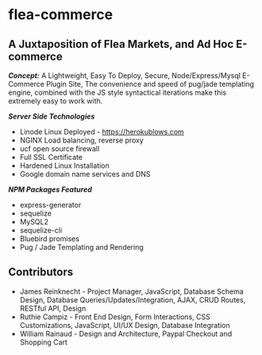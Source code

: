 # flea-commerce  
## A Juxtaposition of Flea Markets, and Ad Hoc E-commerce

_**Concept:**_ A Lightweight, Easy To Deploy, Secure, Node/Express/Mysql E-Commerce Plugin Site,  The convenience and speed of pug/jade templating engine, combined with the JS style syntactical iterations make this extremely easy to work with.

_**Server Side Technologies**_
* Linode Linux Deployed - https://herokublows.com
* NGINX Load balancing, reverse proxy
* ucf open source firewall
* Full SSL Certificate
* Hardened Linux Installation
* Google domain name services and DNS


_**NPM Packages Featured**_ 
* express-generator
* sequelize
* MySQL2
* sequelize-cli
* Bluebird promises
* Pug / Jade Templating and Rendering

## Contributors
* James Reinknecht - Project Manager, JavaScript, Database Schema Design, Database Queries/Updates/Integration, AJAX, CRUD Routes, RESTful API, Design
* Ruthie Campiz - Front End Design, Form Interactions, CSS Customizations, JavaScript, UI/UX Design, Database Integration
* William Rainaud -  Design and Architecture, Paypal Checkout and Shopping Cart


